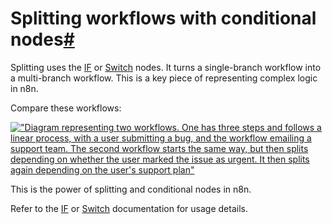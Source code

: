 [](https://github.com/n8n-io/n8n-docs/edit/main/docs/flow-logic/splitting.md "Edit this page")

# Splitting workflows with conditional nodes[#](#splitting-workflows-with-conditional-nodes "Permanent link")

Splitting uses the [IF](../../integrations/builtin/core-nodes/n8n-nodes-base.if/) or [Switch](../../integrations/builtin/core-nodes/n8n-nodes-base.switch/) nodes. It turns a single-branch workflow into a multi-branch workflow. This is a key piece of representing complex logic in n8n.

Compare these workflows:

[!["Diagram representing two workflows. One has three steps and follows a linear process, with a user submitting a bug, and the workflow emailing a support team. The second workflow starts the same way, but then splits depending on whether the user marked the issue as urgent. It then splits again depending on the user's support plan"](../../_images/flow-logic/splitting/single-multi-branch-workflow.png)](https://docs.n8n.io/_images/flow-logic/splitting/single-multi-branch-workflow.png)

This is the power of splitting and conditional nodes in n8n.

Refer to the [IF](../../integrations/builtin/core-nodes/n8n-nodes-base.if/) or [Switch](../../integrations/builtin/core-nodes/n8n-nodes-base.switch/) documentation for usage details.